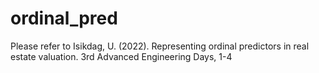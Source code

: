 # ordinal_pred
Please refer to
Isikdag, U. (2022). Representing ordinal predictors in real estate valuation. 3rd Advanced
Engineering Days, 1-4
